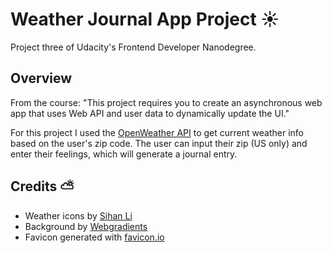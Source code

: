 # Weather Journal App Project :sunny:

Project three of Udacity's Frontend Developer Nanodegree. 

## Overview
From the course: "This project requires you to create an asynchronous web app that uses Web API and user data to dynamically update the UI."

For this project I used the [OpenWeather API](https://openweathermap.org/api) to get current weather info based on the user's zip code. The user can input their zip (US only) and enter their feelings, which will generate a journal entry. 


## Credits :partly_sunny:
- Weather icons by [Sihan Li](https://www.iconfinder.com/Neolau1119)
- Background by [Webgradients](https://webgradients.com/)
- Favicon generated with [favicon.io](https://favicon.io/)